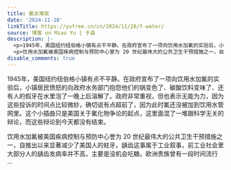 ```yaml
---
title: 氟水难收
date: '2024-11-28'
linkTitle: https://yufree.cn/cn/2024/11/28/f-water/
source: 博客 on Miao Yu | 于淼
description: |-
  <p>1945年，美国纽约纽伯格小镇有点不平静。在政府宣布了一项向饮用水加氟的实验后，小镇居民愤怒的向政府水务部门抱怨他们的锅变色了、碳酸饮料变味了、还有人的假牙在水里泡了一晚上后溶解了。政府非常重视，但也表示无能为力，因为这些投诉的时间点比较微妙，确切说有点超前了，因为此时氟还没被加到饮用水管网里。这个小插曲只是美国关于氟化物争论的起点，这里面混了一堆跟科学无关的辩论，而这些辩论到今天都没有结束。</p>
  <p>饮用水加氟被美国疾病控制与预防中心誉为 20 世纪最伟大的公共卫生干预措施之一，自推出以来显著减少了美国人的蛀牙。龋齿这事属于工业叙事，前工业社会里大部分人的龋齿发病率并不高，主要是没机会吃糖。欧洲贵族曾有一段时间流行 ...
disable_comments: true
---
```

<p>1945年，美国纽约纽伯格小镇有点不平静。在政府宣布了一项向饮用水加氟的实验后，小镇居民愤怒的向政府水务部门抱怨他们的锅变色了、碳酸饮料变味了、还有人的假牙在水里泡了一晚上后溶解了。政府非常重视，但也表示无能为力，因为这些投诉的时间点比较微妙，确切说有点超前了，因为此时氟还没被加到饮用水管网里。这个小插曲只是美国关于氟化物争论的起点，这里面混了一堆跟科学无关的辩论，而这些辩论到今天都没有结束。</p>
<p>饮用水加氟被美国疾病控制与预防中心誉为 20 世纪最伟大的公共卫生干预措施之一，自推出以来显著减少了美国人的蛀牙。龋齿这事属于工业叙事，前工业社会里大部分人的龋齿发病率并不高，主要是没机会吃糖。欧洲贵族曾有一段时间流行 ...